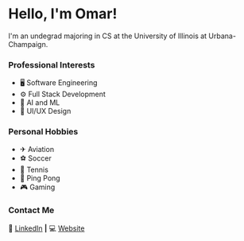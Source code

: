 # Hello, I'm Omar!
I'm an undegrad majoring in CS at the University of Illinois at Urbana-Champaign.

### Professional Interests
- 🖥 Software Engineering
- ⚙ Full Stack Development
- 🤖 AI and ML
- 🎨 UI/UX Design


### Personal Hobbies
- ✈ Aviation
- ⚽ Soccer
- 🎾 Tennis
- 🏓 Ping Pong
- 🎮 Gaming
 
 ### Contact Me
👔 [LinkedIn][LinkedIn] **|**
💻 [Website][Website]

[Website]: https://omarn33.github.io
[LinkedIn]: https://www.linkedin.com/in/omarnaeem33

